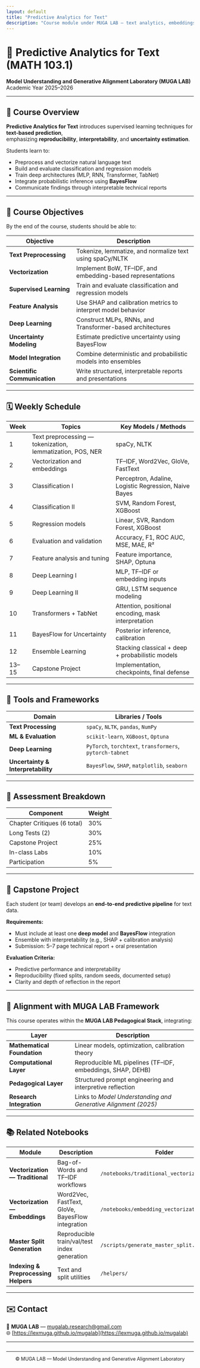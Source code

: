 ```yaml
---
layout: default
title: "Predictive Analytics for Text"
description: "Course module under MUGA LAB — text analytics, embeddings, interpretability, and uncertainty."
---
```


# 📘 Predictive Analytics for Text (MATH 103.1)
**Model Understanding and Generative Alignment Laboratory (MUGA LAB)**  
Academic Year 2025–2026

---

## 🧭 Course Overview

**Predictive Analytics for Text** introduces supervised learning techniques for **text-based prediction**,  
emphasizing **reproducibility**, **interpretability**, and **uncertainty estimation**.  

Students learn to:
- Preprocess and vectorize natural language text  
- Build and evaluate classification and regression models  
- Train deep architectures (MLP, RNN, Transformer, TabNet)  
- Integrate probabilistic inference using **BayesFlow**  
- Communicate findings through interpretable technical reports  

---

## 🎯 Course Objectives

By the end of the course, students should be able to:

| Objective | Description |
|------------|-------------|
| **Text Preprocessing** | Tokenize, lemmatize, and normalize text using spaCy/NLTK |
| **Vectorization** | Implement BoW, TF–IDF, and embedding-based representations |
| **Supervised Learning** | Train and evaluate classification and regression models |
| **Feature Analysis** | Use SHAP and calibration metrics to interpret model behavior |
| **Deep Learning** | Construct MLPs, RNNs, and Transformer-based architectures |
| **Uncertainty Modeling** | Estimate predictive uncertainty using BayesFlow |
| **Model Integration** | Combine deterministic and probabilistic models into ensembles |
| **Scientific Communication** | Write structured, interpretable reports and presentations |

---

## 🗓 Weekly Schedule

| Week | Topics | Key Models / Methods |
|------|---------|----------------------|
| 1 | Text preprocessing — tokenization, lemmatization, POS, NER | spaCy, NLTK |
| 2 | Vectorization and embeddings | TF–IDF, Word2Vec, GloVe, FastText |
| 3 | Classification I | Perceptron, Adaline, Logistic Regression, Naive Bayes |
| 4 | Classification II | SVM, Random Forest, XGBoost |
| 5 | Regression models | Linear, SVR, Random Forest, XGBoost |
| 6 | Evaluation and validation | Accuracy, F1, ROC AUC, MSE, MAE, R² |
| 7 | Feature analysis and tuning | Feature importance, SHAP, Optuna |
| 8 | Deep Learning I | MLP, TF–IDF or embedding inputs |
| 9 | Deep Learning II | GRU, LSTM sequence modeling |
| 10 | Transformers + TabNet | Attention, positional encoding, mask interpretation |
| 11 | BayesFlow for Uncertainty | Posterior inference, calibration |
| 12 | Ensemble Learning | Stacking classical + deep + probabilistic models |
| 13–15 | Capstone Project | Implementation, checkpoints, final defense |

---

## 🧰 Tools and Frameworks

| Domain | Libraries / Tools |
|---------|-------------------|
| **Text Processing** | `spaCy`, `NLTK`, `pandas`, `NumPy` |
| **ML & Evaluation** | `scikit-learn`, `XGBoost`, `Optuna` |
| **Deep Learning** | `PyTorch`, `torchtext`, `transformers`, `pytorch-tabnet` |
| **Uncertainty & Interpretability** | `BayesFlow`, `SHAP`, `matplotlib`, `seaborn` |

---

## 🧮 Assessment Breakdown

| Component | Weight |
|------------|--------|
| Chapter Critiques (6 total) | 30% |
| Long Tests (2) | 30% |
| Capstone Project | 25% |
| In-class Labs | 10% |
| Participation | 5% |

---

## 🧩 Capstone Project

Each student (or team) develops an **end-to-end predictive pipeline** for text data.

**Requirements:**
- Must include at least one **deep model** and **BayesFlow** integration  
- Ensemble with interpretability (e.g., SHAP + calibration analysis)  
- Submission: 5–7 page technical report + oral presentation  

**Evaluation Criteria:**
- Predictive performance and interpretability  
- Reproducibility (fixed splits, random seeds, documented setup)  
- Clarity and depth of reflection in the report  

---

## 🧠 Alignment with MUGA LAB Framework

This course operates within the **MUGA LAB Pedagogical Stack**, integrating:

| Layer | Description |
|--------|--------------|
| **Mathematical Foundation** | Linear models, optimization, calibration theory |
| **Computational Layer** | Reproducible ML pipelines (TF–IDF, embeddings, SHAP, DEHB) |
| **Pedagogical Layer** | Structured prompt engineering and interpretive reflection |
| **Research Integration** | Links to *Model Understanding and Generative Alignment (2025)* |

---

## 📚 Related Notebooks

| Module | Description | Folder |
|---------|--------------|--------|
| **Vectorization — Traditional** | Bag-of-Words and TF–IDF workflows | `/notebooks/traditional_vectorization.ipynb` |
| **Vectorization — Embeddings** | Word2Vec, FastText, GloVe, BayesFlow integration | `/notebooks/embedding_vectorization.ipynb` |
| **Master Split Generation** | Reproducible train/val/test index generation | `/scripts/generate_master_split.py` |
| **Indexing & Preprocessing Helpers** | Text and split utilities | `/helpers/` |

---

## ✉️ Contact

📧 **MUGA LAB** — mugalab.research@gmail.com  
🌐 [https://lexmuga.github.io/mugalab](https://lexmuga.github.io/mugalab)

---

<footer style="text-align:center; font-size:0.9em; margin-top:2em;">
  <hr>
  <p>&copy; <span id="year"></span> MUGA LAB — Model Understanding and Generative Alignment Laboratory</p>
</footer>
<script>
  document.getElementById("year").textContent = new Date().getFullYear();
</script>
